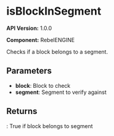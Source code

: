 # isBlockInSegment

**API Version:** 1.0.0

**Component:** RebelENGINE

Checks if a block belongs to a segment.

## Parameters

- **block**: Block to check
- **segment**: Segment to verify against

## Returns

: True if block belongs to segment

